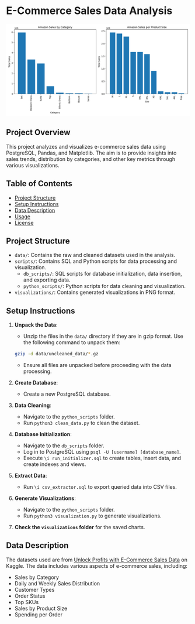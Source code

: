 # E-Commerce Sales Data Analysis

![Sample Visualization](visualizations/amazon_sales_by_category_and_size.png)

## Project Overview

This project analyzes and visualizes e-commerce sales data using PostgreSQL, Pandas, and Matplotlib. The aim is to provide insights into sales trends, distribution by categories, and other key metrics through various visualizations.

## Table of Contents

- [Project Structure](#project-structure)
- [Setup Instructions](#setup-instructions)
- [Data Description](#data-description)
- [Usage](#usage)
- [License](#license)

## Project Structure

- `data/`: Contains the raw and cleaned datasets used in the analysis.
- `scripts/`: Contains SQL and Python scripts for data processing and visualization.
  - `db_scripts/`: SQL scripts for database initialization, data insertion, and exporting data.
  - `python_scripts/`: Python scripts for data cleaning and visualization.
- `visualizations/`: Contains generated visualizations in PNG format.



## Setup Instructions

1. **Unpack the Data**:
   - Unzip the files in the `data/` directory if they are in gzip format.
     Use the following command to unpack them:

    ```bash
    gzip -d data/uncleaned_data/*.gz
    ```
   - Ensure all files are unpacked before proceeding with the data processing.

2. **Create Database**:
   - Create a new PostgreSQL database.

3. **Data Cleaning**:
   - Navigate to the `python_scripts` folder.
   - Run `python3 clean_data.py` to clean the dataset.

4. **Database Initialization**:
   - Navigate to the `db_scripts` folder.
   - Log in to PostgreSQL using `psql -U [username] [database_name]`.
   - Execute `\i run_initializer.sql` to create tables, insert data, and create indexes and views.

5. **Extract Data**:
   - Run `\i csv_extractor.sql` to export queried data into CSV files.

6. **Generate Visualizations**:
   - Navigate to the `python_scripts` folder.
   - Run `python3 visualization.py` to generate visualizations.

7. **Check the `visualizations` folder** for the saved charts.

## Data Description

The datasets used are from [Unlock Profits with E-Commerce Sales Data](https://www.kaggle.com/datasets/thedevastator/unlock-profits-with-e-commerce-sales-data/data) on Kaggle. The data includes various aspects of e-commerce sales, including:

- Sales by Category
- Daily and Weekly Sales Distribution
- Customer Types
- Order Status
- Top SKUs
- Sales by Product Size
- Spending per Order
